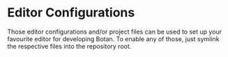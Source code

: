 # Editor Configurations

Those editor configurations and/or project files can be used to set up your favourite editor for developing Botan.
To enable any of those, just symlink the respective files into the repository root.
